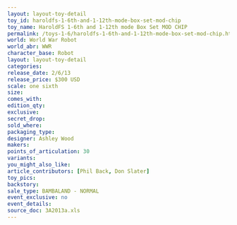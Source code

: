 ```yaml
---
layout: layout-toy-detail 
toy_id: haroldfs-1-6th-and-1-12th-mode-box-set-mod-chip
toy_name: HaroldFS 1-6th and 1-12th mode Box Set MOD CHIP
permalink: /toys-1-6/haroldfs-1-6th-and-1-12th-mode-box-set-mod-chip.html
world: World War Robot
world_abr: WWR
character_base: Robot
layout: layout-toy-detail
categories: 
release_date: 2/6/13
release_price: $300 USD
scale: one sixth
size: 
comes_with: 
edition_qty: 
exclusive: 
secret_drop: 
sold_where: 
packaging_type: 
designer: Ashley Wood
makers: 
points_of_articulation: 30
variants: 
you_might_also_like: 
article_contributors: [Phil Back, Don Slater]
toy_pics: 
backstory: 
sale_type: BAMBALAND - NORMAL
event_exclusive: no
event_details: 
source_doc: 3A2013a.xls
---
```

